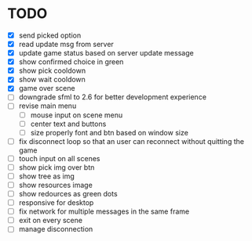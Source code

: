 # TODO

- [x] send picked option
- [x] read update msg from server
- [x] update game status based on server update message
- [x] show confirmed choice in green
- [x] show pick cooldown
- [x] show wait cooldown
- [x] game over scene
- [ ] downgrade sfml to 2.6 for better development experience
- [ ] revise main menu
    - [ ] mouse input on scene menu
    - [ ] center text and buttons
    - [ ] size properly font and btn based on window size
- [ ] fix disconnect loop so that an user can reconnect without quitting the game
- [ ] touch input on all scenes
- [ ] show pick img over btn
- [ ] show tree as img
- [ ] show resources image
- [ ] show redources as green dots
- [ ] responsive for desktop
- [ ] fix network for multiple messages in the same frame
- [ ] exit on every scene
- [ ] manage disconnection